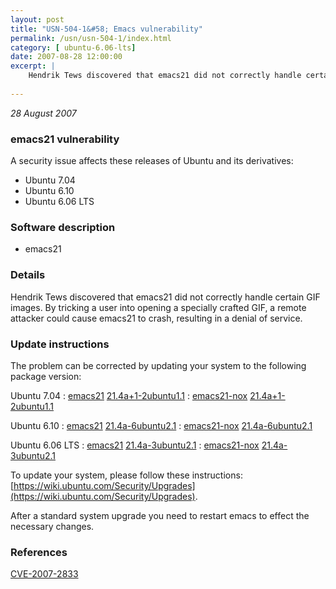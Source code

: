 ```yaml
---
layout: post
title: "USN-504-1&#58; Emacs vulnerability"
permalink: /usn/usn-504-1/index.html
category: [ ubuntu-6.06-lts]
date: 2007-08-28 12:00:00
excerpt: |
    Hendrik Tews discovered that emacs21 did not correctly handle certain GIF images.  By tricking a user into opening a specially crafted GIF, a remote attacker could cause emacs21 to crash, resulting in a denial of service. 
    
--- 
```

 
 

*28 August 2007*

### emacs21 vulnerability

A security issue affects these releases of Ubuntu and its derivatives:

* Ubuntu 7.04
* Ubuntu 6.10
* Ubuntu 6.06 LTS

### Software description

* emacs21 

### Details

Hendrik Tews discovered that emacs21 did not correctly handle certain GIF images. By tricking a user into opening a specially crafted GIF, a remote attacker could cause emacs21 to crash, resulting in a denial of service. 

### Update instructions

The problem can be corrected by updating your system to the following package version:

Ubuntu 7.04
 : [emacs21](https://launchpad.net/ubuntu/+source/emacs21) <span> [21.4a+1-2ubuntu1.1](https://launchpad.net/ubuntu/+source/emacs21/21.4a+1-2ubuntu1.1) </span> 
 : [emacs21-nox](https://launchpad.net/ubuntu/+source/emacs21) <span> [21.4a+1-2ubuntu1.1](https://launchpad.net/ubuntu/+source/emacs21/21.4a+1-2ubuntu1.1) </span> 

Ubuntu 6.10
 : [emacs21](https://launchpad.net/ubuntu/+source/emacs21) <span> [21.4a-6ubuntu2.1](https://launchpad.net/ubuntu/+source/emacs21/21.4a-6ubuntu2.1) </span> 
 : [emacs21-nox](https://launchpad.net/ubuntu/+source/emacs21) <span> [21.4a-6ubuntu2.1](https://launchpad.net/ubuntu/+source/emacs21/21.4a-6ubuntu2.1) </span> 

Ubuntu 6.06 LTS
 : [emacs21](https://launchpad.net/ubuntu/+source/emacs21) <span> [21.4a-3ubuntu2.1](https://launchpad.net/ubuntu/+source/emacs21/21.4a-3ubuntu2.1) </span> 
 : [emacs21-nox](https://launchpad.net/ubuntu/+source/emacs21) <span> [21.4a-3ubuntu2.1](https://launchpad.net/ubuntu/+source/emacs21/21.4a-3ubuntu2.1) </span> 

To update your system, please follow these instructions: [https://wiki.ubuntu.com/Security/Upgrades](https://wiki.ubuntu.com/Security/Upgrades).

After a standard system upgrade you need to restart emacs to effect the necessary changes. 

### References

 
 [CVE-2007-2833](http://people.ubuntu.com/~ubuntu-security/cve/CVE-2007-2833)
 

